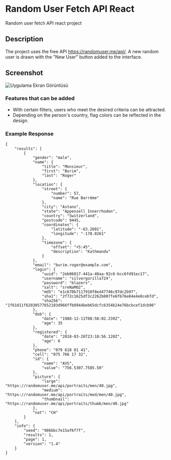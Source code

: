 # Random User Fetch API React

Random user fetch API react project

## Description

The project uses the free API https://randomuser.me/api/. A new random user is drawn with the "New User" button added to the interface.

## Screenshot

![Uygulama Ekran Görüntüsü](https://github.com/huseyineskan/Random-User-Fetch-API-React/blob/main/src/assets/screenshot.png)

### Features that can be added

- With certain filters, users who meet the desired criteria can be attracted.
- Depending on the person's country, flag colors can be reflected in the design.

### Example Response

```
{
    "results": [
        {
            "gender": "male",
            "name": {
                "title": "Monsieur",
                "first": "Burim",
                "last": "Roger"
            },
            "location": {
                "street": {
                    "number": 57,
                    "name": "Rue Barrème"
                },
                "city": "Astano",
                "state": "Appenzell Innerrhoden",
                "country": "Switzerland",
                "postcode": 9445,
                "coordinates": {
                    "latitude": "-63.2601",
                    "longitude": "-178.0261"
                },
                "timezone": {
                    "offset": "+5:45",
                    "description": "Kathmandu"
                }
            },
            "email": "burim.roger@example.com",
            "login": {
                "uuid": "2eb06017-441a-40aa-92c6-bcc6fd91ec17",
                "username": "silvergorilla724",
                "password": "blazers",
                "salt": "sreNaMO2",
                "md5": "e1c670b7117910f8ed47746c97dc2b97",
                "sha1": "2f72c1625df3c2262b807fe6fb76e84e4e8cebfd",
                "sha256": "1f61d11f62030577652103d966ffb8944beb65dcfc6354b24e76bcbcef1dcb96"
            },
            "dob": {
                "date": "1988-12-11T08:58:02.239Z",
                "age": 35
            },
            "registered": {
                "date": "2018-03-26T23:18:56.120Z",
                "age": 6
            },
            "phone": "079 618 81 41",
            "cell": "075 766 17 32",
            "id": {
                "name": "AVS",
                "value": "756.5307.7585.50"
            },
            "picture": {
                "large": "https://randomuser.me/api/portraits/men/40.jpg",
                "medium": "https://randomuser.me/api/portraits/med/men/40.jpg",
                "thumbnail": "https://randomuser.me/api/portraits/thumb/men/40.jpg"
            },
            "nat": "CH"
        }
    ],
    "info": {
        "seed": "986bbc7e15af6f7f",
        "results": 1,
        "page": 1,
        "version": "1.4"
    }
}
```
